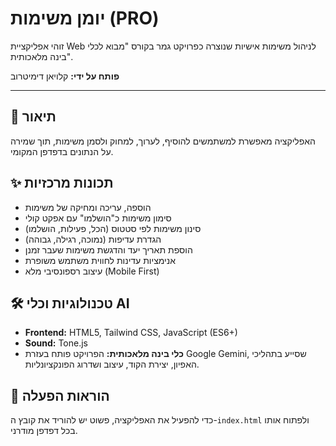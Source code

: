 
# יומן משימות (PRO)

זוהי אפליקציית Web לניהול משימות אישיות שנוצרה כפרויקט גמר בקורס "מבוא לכלי בינה מלאכותית".

**פותח על ידי:** קלויאן דימיטרוב

---

## 📜 תיאור

האפליקציה מאפשרת למשתמשים להוסיף, לערוך, למחוק ולסמן משימות, תוך שמירה על הנתונים בדפדפן המקומי.

## ✨ תכונות מרכזיות

* הוספה, עריכה ומחיקה של משימות
* סימון משימות כ"הושלמו" עם אפקט קולי
* סינון משימות לפי סטטוס (הכל, פעילות, הושלמו)
* הגדרת עדיפות (נמוכה, רגילה, גבוהה)
* הוספת תאריך יעד והדגשת משימות שעבר זמנן
* אנימציות עדינות לחווית משתמש משופרת
* עיצוב רספונסיבי מלא (Mobile First)

## 🛠️ טכנולוגיות וכלי AI

* **Frontend:** HTML5, Tailwind CSS, JavaScript (ES6+)
* **Sound:** Tone.js
* **כלי בינה מלאכותית:** הפרויקט פותח בעזרת Google Gemini, שסייע בתהליכי האפיון, יצירת הקוד, עיצוב ושדרוג הפונקציונליות.

## 🚀 הוראות הפעלה

כדי להפעיל את האפליקציה, פשוט יש להוריד את קובץ ה-`index.html` ולפתוח אותו בכל דפדפן מודרני.
